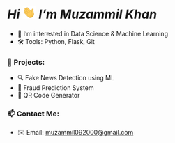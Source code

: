 # ***Hi <img src="https://raw.githubusercontent.com/ABSphreak/ABSphreak/master/gifs/Hi.gif" width="30px"> I’m Muzammil Khan***
- 👀 I’m interested in Data Science & Machine Learning
- 🛠️ Tools: Python, Flask, Git


### 🧠 Projects:
- 🔍 Fake News Detection using ML
- 🔐 Fraud Prediction System
- 📱 QR Code Generator

### 📫 Contact Me:
- ✉️ Email: muzammil092000@gmail.com
